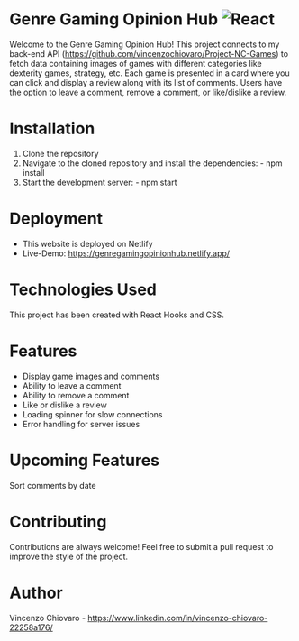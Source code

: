 # Genre Gaming Opinion Hub ![React](https://img.shields.io/badge/react-%2320232a.svg?style=for-the-badge&logo=react&logoColor=%2361DAFB)

Welcome to the Genre Gaming Opinion Hub! This project connects to my back-end API (https://github.com/vincenzochiovaro/Project-NC-Games) to fetch data containing images of games with different categories like dexterity games, strategy, etc. Each game is presented in a card where you can click and display a review along with its list of comments. Users have the option to leave a comment, remove a comment, or like/dislike a review.

# Installation

1. Clone the repository
2. Navigate to the cloned repository and install the dependencies: - npm install
3. Start the development server: - npm start

# Deployment

- This website is deployed on Netlify
- Live-Demo: https://genregamingopinionhub.netlify.app/

# Technologies Used

This project has been created with React Hooks and CSS.

# Features

- Display game images and comments
- Ability to leave a comment
- Ability to remove a comment
- Like or dislike a review
- Loading spinner for slow connections
- Error handling for server issues

# Upcoming Features

Sort comments by date

# Contributing

Contributions are always welcome! Feel free to submit a pull request to improve the style of the project.

# Author

Vincenzo Chiovaro - https://www.linkedin.com/in/vincenzo-chiovaro-22258a176/
